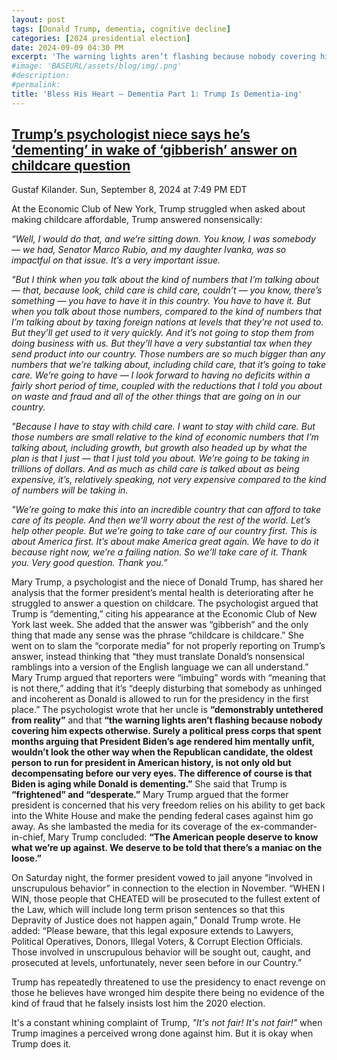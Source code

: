 ```yaml
---
layout: post
tags: [Donald Trump, dementia, cognitive decline]
categories: [2024 presidential election]
date: 2024-09-09 04:30 PM
excerpt: 'The warning lights aren’t flashing because nobody covering him expects otherwise. Surely a political press corps that spent months arguing that President Biden’s age rendered him mentally unfit, wouldn’t look the other way when the Republican candidate, the oldest person to run for president in American history, is not only old but decompensating before our very eyes. The difference of course is that Biden is aging while Donald is dementing. – Mary Trump, niece of Trump'
#image: 'BASEURL/assets/blog/img/.png'
#description:
#permalink:
title: 'Bless His Heart – Dementia Part 1: Trump Is Dementia-ing'
---
```

## [Trump’s psychologist niece says he’s ‘dementing’ in wake of ‘gibberish’ answer on childcare question](https://www.independent.co.uk/news/world/americas/us-politics/donald-trump-mary-childcare-dementia-b2609220.html)

Gustaf Kilander. Sun, September 8, 2024 at 7:49 PM EDT

At the Economic Club of New York, Trump struggled when asked about making childcare affordable, Trump answered nonsensically:

*“Well, I would do that, and we’re sitting down. You know, I was somebody — we had, Senator Marco Rubio, and my daughter Ivanka, was so impactful on that issue. It’s a very important issue.*

*"But I think when you talk about the kind of numbers that I’m talking about — that, because look, child care is child care, couldn’t — you know, there’s something — you have to have it in this country. You have to have it. But when you talk about those numbers, compared to the kind of numbers that I’m talking about by taxing foreign nations at levels that they’re not used to. But they’ll get used to it very quickly. And it’s not going to stop them from doing business with us. But they’ll have a very substantial tax when they send product into our country. Those numbers are so much bigger than any numbers that we’re talking about, including child care, that it’s going to take care. We’re going to have — I look forward to having no deficits within a fairly short period of time, coupled with the reductions that I told you about on waste and fraud and all of the other things that are going on in our country.*

*"Because I have to stay with child care. I want to stay with child care. But those numbers are small relative to the kind of economic numbers that I’m talking about, including growth, but growth also headed up by what the plan is that I just — that I just told you about. We’re going to be taking in trillions of dollars. And as much as child care is talked about as being expensive, it’s, relatively speaking, not very expensive compared to the kind of numbers will be taking in.*

*"We’re going to make this into an incredible country that can afford to take care of its people. And then we’ll worry about the rest of the world. Let’s help other people. But we’re going to take care of our country first. This is about America first. It’s about make America great again. We have to do it because right now, we’re a failing nation. So we’ll take care of it. Thank you. Very good question. Thank you.”*

Mary Trump, a psychologist and the niece of Donald Trump, has shared her analysis that the former president’s mental health is deteriorating after he struggled to answer a question on childcare. The psychologist argued that Trump is “dementing,” citing his appearance at the Economic Club of New York last week. She added that the answer was “gibberish” and the only thing that made any sense was the phrase “childcare is childcare.” She went on to slam the “corporate media” for not properly reporting on Trump’s answer, instead thinking that “they must translate Donald’s nonsensical ramblings into a version of the English language we can all understand.” Mary Trump argued that reporters were “imbuing” words with “meaning that is not there,” adding that it’s “deeply disturbing that somebody as unhinged and incoherent as Donald is allowed to run for the presidency in the first place.” The psychologist wrote that her uncle is **“demonstrably untethered from reality”** and that **“the warning lights aren’t flashing because nobody covering him expects otherwise. Surely a political press corps that spent months arguing that President Biden’s age rendered him mentally unfit, wouldn’t look the other way when the Republican candidate, the oldest person to run for president in American history, is not only old but decompensating before our very eyes. The difference of course is that Biden is aging while Donald is dementing.”** She said that Trump is **“frightened” and “desperate.”** Mary Trump argued that the former president is concerned that his very freedom relies on his ability to get back into the White House and make the pending federal cases against him go away. As she lambasted the media for its coverage of the ex-commander-in-chief, Mary Trump concluded: **“The American people deserve to know what we’re up against. We deserve to be told that there’s a maniac on the loose.”**

On Saturday night, the former president vowed to jail anyone “involved in unscrupulous behavior” in connection to the election in November. “WHEN I WIN, those people that CHEATED will be prosecuted to the fullest extent of the Law, which will include long term prison sentences so that this Depravity of Justice does not happen again,” Donald Trump wrote. He added: “Please beware, that this legal exposure extends to Lawyers, Political Operatives, Donors, Illegal Voters, & Corrupt Election Officials. Those involved in unscrupulous behavior will be sought out, caught, and prosecuted at levels, unfortunately, never seen before in our Country.”

Trump has repeatedly threatened to use the presidency to enact revenge on those he believes have wronged him despite there being no evidence of the kind of fraud that he falsely insists lost him the 2020 election.

It's a constant whining complaint of Trump, *"It's not fair! It's not fair!"* when Trump imagines a perceived wrong done against him. But it is okay when Trump does it.

